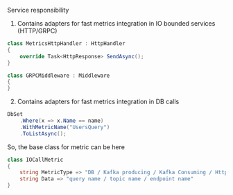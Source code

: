 ﻿Service responsibility
1. Contains adapters for fast metrics integration in IO bounded services (HTTP/GRPC) 
```csharp
class MetricsHttpHandler : HttpHandler
{
    override Task<HttpResponse> SendAsync();
}
```
```csharp
class GRPCMiddleware : Middleware
{
}
```

2. Contains adapters for fast metrics integration in DB calls
```csharp
DbSet
    .Where(x => x.Name == name)
    .WithMetricName("UsersQuery")
    .ToListAsync();
```

So, the base class for metric can be here
```csharp
class IOCallMetric
{
    string MetricType => "DB / Kafka producing / Kafka Consuming / HttpCall"
    string Data => "query name / topic name / endpoint name"
}
```